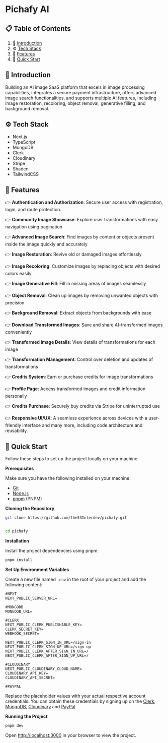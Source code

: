 # Pichafy AI

## 📋 Table of Contents

1. 🤖 [Introduction](#introduction)
2. ⚙️ [Tech Stack](#tech-stack)
3. 🔋 [Features](#features)
4. 🤸 [Quick Start](#quick-start)

## 🤖 Introduction

Building an AI image SaaS platform that excels in image processing capabilities,
integrates a secure payment infrastructure, offers advanced image search
functionalities, and supports multiple AI features, including image restoration,
recoloring, object removal, generative filling, and background removal.

## ⚙️ Tech Stack

- Next.js
- TypeScript
- MongoDB
- Clerk
- Cloudinary
- Stripe
- Shadcn
- TailwindCSS

## 🔋 Features

👉 **Authentication and Authorization**: Secure user access with registration,
login, and route protection.

👉 **Community Image Showcase**: Explore user transformations with easy
navigation using pagination

👉 **Advanced Image Search**: Find images by content or objects present inside
the image quickly and accurately

👉 **Image Restoration**: Revive old or damaged images effortlessly

👉 **Image Recoloring**: Customize images by replacing objects with desired
colors easily

👉 **Image Generative Fill**: Fill in missing areas of images seamlessly

👉 **Object Removal**: Clean up images by removing unwanted objects with
precision

👉 **Background Removal**: Extract objects from backgrounds with ease

👉 **Download Transformed Images**: Save and share AI-transformed images
conveniently

👉 **Transformed Image Details**: View details of transformations for each image

👉 **Transformation Management**: Control over deletion and updates of
transformations

👉 **Credits System**: Earn or purchase credits for image transformations

👉 **Profile Page**: Access transformed images and credit information personally

👉 **Credits Purchase**: Securely buy credits via Stripe for uninterrupted use

👉 **Responsive UI/UX**: A seamless experience across devices with a
user-friendly interface and many more, including code architecture and
reusability.

## 🤸 Quick Start

Follow these steps to set up the project locally on your machine.

**Prerequisites**

Make sure you have the following installed on your machine:

- [Git](https://git-scm.com/)
- [Node.js](https://nodejs.org/en)
- [pnpm](https://www.pnpm.io/) (PNPM)

**Cloning the Repository**

```bash
git clone https://github.com/theS3Interdev/pichafy.git


cd pichafy

```

**Installation**

Install the project dependencies using pnpm:

```bash
pnpm install
```

**Set Up Environment Variables**

Create a new file named `.env` in the root of your project and add the following
content:

```env
#NEXT
NEXT_PUBLIC_SERVER_URL=

#MONGODB
MONGODB_URL=

#CLERK
NEXT_PUBLIC_CLERK_PUBLISHABLE_KEY=
CLERK_SECRET_KEY=
WEBHOOK_SECRET=

NEXT_PUBLIC_CLERK_SIGN_IN_URL=/sign-in
NEXT_PUBLIC_CLERK_SIGN_UP_URL=/sign-up
NEXT_PUBLIC_CLERK_AFTER_SIGN_IN_URL=/
NEXT_PUBLIC_CLERK_AFTER_SIGN_UP_URL=/

#CLOUDINARY
NEXT_PUBLIC_CLOUDINARY_CLOUD_NAME=
CLOUDINARY_API_KEY=
CLOUDINARY_API_SECRET=

#PAYPAL
```

Replace the placeholder values with your actual respective account credentials.
You can obtain these credentials by signing up on the
[Clerk](https://clerk.com/), [MongoDB](https://www.mongodb.com/),
[Cloudinary](https://cloudinary.com/) and [PayPal](https://developer.paypal.com)

**Running the Project**

```bash
pnpm dev
```

Open [http://localhost:3000](http://localhost:3000) in your browser to view the
project.
